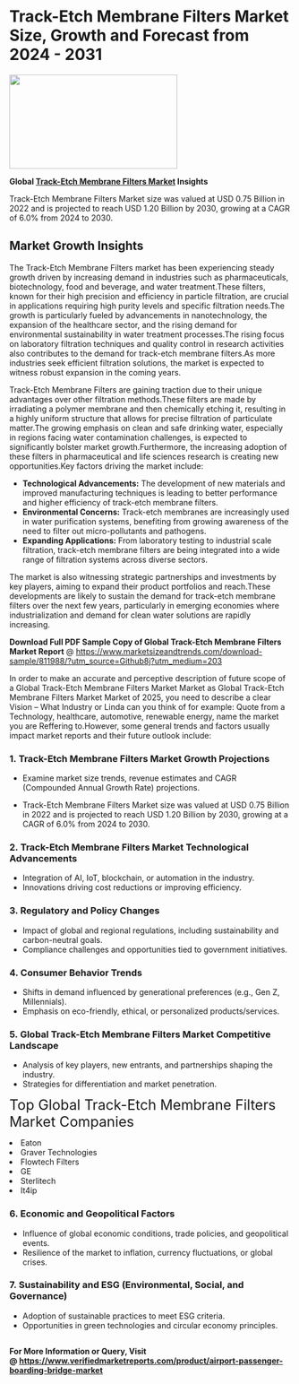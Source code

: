 <H1>Track-Etch Membrane Filters Market Size, Growth and Forecast from 2024 - 2031</H1><img class="aligncenter size-medium wp-image-584254" src="https://thirdeyenews.in/wp-content/uploads/2024/09/Global-Market-Research-300x168.jpeg" alt="" width="300" height="168" /><p><strong>Global&nbsp;<a href="https://www.marketsizeandtrends.com/download-sample/811988/?utm_source=Github8j?utm_medium=203">Track-Etch Membrane Filters Market</a> Insights</strong></p><p>Track-Etch Membrane Filters Market size was valued at USD 0.75 Billion in 2022 and is projected to reach USD 1.20 Billion by 2030, growing at a CAGR of 6.0% from 2024 to 2030.</p><p><h2>Market Growth Insights</h2> <p>The Track-Etch Membrane Filters market has been experiencing steady growth driven by increasing demand in industries such as pharmaceuticals, biotechnology, food and beverage, and water treatment.These filters, known for their high precision and efficiency in particle filtration, are crucial in applications requiring high purity levels and specific filtration needs.The growth is particularly fueled by advancements in nanotechnology, the expansion of the healthcare sector, and the rising demand for environmental sustainability in water treatment processes.The rising focus on laboratory filtration techniques and quality control in research activities also contributes to the demand for track-etch membrane filters.As more industries seek efficient filtration solutions, the market is expected to witness robust expansion in the coming years.</p> <p>Track-Etch Membrane Filters are gaining traction due to their unique advantages over other filtration methods.These filters are made by irradiating a polymer membrane and then chemically etching it, resulting in a highly uniform structure that allows for precise filtration of particulate matter.The growing emphasis on clean and safe drinking water, especially in regions facing water contamination challenges, is expected to significantly bolster market growth.Furthermore, the increasing adoption of these filters in pharmaceutical and life sciences research is creating new opportunities.Key factors driving the market include: <ul> <li><strong>Technological Advancements:</strong> The development of new materials and improved manufacturing techniques is leading to better performance and higher efficiency of track-etch membrane filters.</li> <li><strong>Environmental Concerns:</strong> Track-etch membranes are increasingly used in water purification systems, benefiting from growing awareness of the need to filter out micro-pollutants and pathogens.</li> <li><strong>Expanding Applications:</strong> From laboratory testing to industrial scale filtration, track-etch membrane filters are being integrated into a wide range of filtration systems across diverse sectors.</li> </ul> The market is also witnessing strategic partnerships and investments by key players, aiming to expand their product portfolios and reach.These developments are likely to sustain the demand for track-etch membrane filters over the next few years, particularly in emerging economies where industrialization and demand for clean water solutions are rapidly increasing.<p><span class=""><strong>Download Full PDF Sample Copy of Global Track-Etch Membrane Filters Market Report</strong> @ <a href="https://www.marketsizeandtrends.com/download-sample/811988/?utm_source=Github8j?utm_medium=203" target="_blank">https://www.marketsizeandtrends.com/download-sample/811988/?utm_source=Github8j?utm_medium=203</a></span></p><p>In order to make an accurate and perceptive description of future scope of a Global&nbsp;Track-Etch Membrane Filters Market Market as Global&nbsp;Track-Etch Membrane Filters Market Market of 2025, you need to describe a clear Vision &ndash; What Industry or Linda can you think of for example: Quote from a Technology, healthcare, automotive, renewable energy, name the market you are Reffering to.However, some general trends and factors usually impact market reports and their future outlook include:</p><h3>1.&nbsp;<strong>Track-Etch Membrane Filters Market Growth Projections</strong></h3><ul><li>Examine market size trends, revenue estimates and CAGR (Compounded Annual Growth Rate) projections.</li><li><p>Track-Etch Membrane Filters Market size was valued at USD 0.75 Billion in 2022 and is projected to reach USD 1.20 Billion by 2030, growing at a CAGR of 6.0% from 2024 to 2030.</p></li></ul><h3>2.&nbsp;<strong>Track-Etch Membrane Filters Market Technological Advancements</strong></h3><ul><li>Integration of AI, IoT, blockchain, or automation in the industry.</li><li>Innovations driving cost reductions or improving efficiency.</li></ul><h3>3.&nbsp;<strong>Regulatory and Policy Changes</strong></h3><ul><li>Impact of global and regional regulations, including sustainability and carbon-neutral goals.</li><li>Compliance challenges and opportunities tied to government initiatives.</li></ul><h3>4.&nbsp;<strong>Consumer Behavior Trends</strong></h3><ul><li>Shifts in demand influenced by generational preferences (e.g., Gen Z, Millennials).</li><li>Emphasis on eco-friendly, ethical, or personalized products/services.</li></ul><h3>5.&nbsp;<strong>Global Track-Etch Membrane Filters Market Competitive Landscape</strong></h3><ul><li>Analysis of key players, new entrants, and partnerships shaping the industry.</li><li>Strategies for differentiation and market penetration.</li></ul><p data-pm-slice="1 1 []"><span style="color: inherit; font-family: inherit; font-size: 25px;">Top Global Track-Etch Membrane Filters Market Companies</span></p><div class="" data-test-id=""><p><li>Eaton</li><li> Graver Technologies</li><li> Flowtech Filters</li><li> GE</li><li> Sterlitech</li><li> It4ip</li></p></div><h3>6.&nbsp;<strong>Economic and Geopolitical Factors</strong></h3><ul><li>Influence of global economic conditions, trade policies, and geopolitical events.</li><li>Resilience of the market to inflation, currency fluctuations, or global crises.</li></ul><h3>7.&nbsp;<strong>Sustainability and ESG (Environmental, Social, and Governance)</strong></h3><ul><li>Adoption of sustainable practices to meet ESG criteria.</li><li>Opportunities in green technologies and circular economy principles.</li></ul><h2><strong style="font-size: 14px;">For More Information or Query, Visit @&nbsp;</strong><a style="background-color: #ffffff; font-size: 14px;" href="https://www.marketsizeandtrends.com/report/track-etch-membrane-filters-market/" target="_blank">https://www.verifiedmarketreports.com/product/airport-passenger-boarding-bridge-market</a></h2>